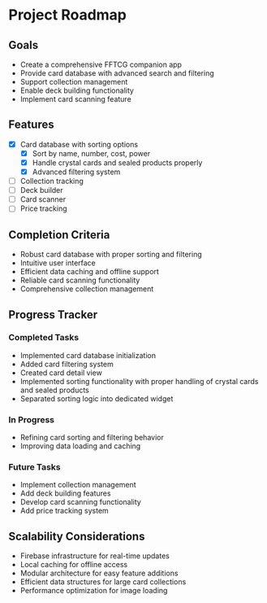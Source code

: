 # Project Roadmap

## Goals

- Create a comprehensive FFTCG companion app
- Provide card database with advanced search and filtering
- Support collection management
- Enable deck building functionality
- Implement card scanning feature

## Features

- [x] Card database with sorting options
  - [x] Sort by name, number, cost, power
  - [x] Handle crystal cards and sealed products properly
  - [x] Advanced filtering system
- [ ] Collection tracking
- [ ] Deck builder
- [ ] Card scanner
- [ ] Price tracking

## Completion Criteria

- Robust card database with proper sorting and filtering
- Intuitive user interface
- Efficient data caching and offline support
- Reliable card scanning functionality
- Comprehensive collection management

## Progress Tracker

### Completed Tasks

- Implemented card database initialization
- Added card filtering system
- Created card detail view
- Implemented sorting functionality with proper handling of crystal cards and sealed products
- Separated sorting logic into dedicated widget

### In Progress

- Refining card sorting and filtering behavior
- Improving data loading and caching

### Future Tasks

- Implement collection management
- Add deck building features
- Develop card scanning functionality
- Add price tracking system

## Scalability Considerations

- Firebase infrastructure for real-time updates
- Local caching for offline access
- Modular architecture for easy feature additions
- Efficient data structures for large card collections
- Performance optimization for image loading
